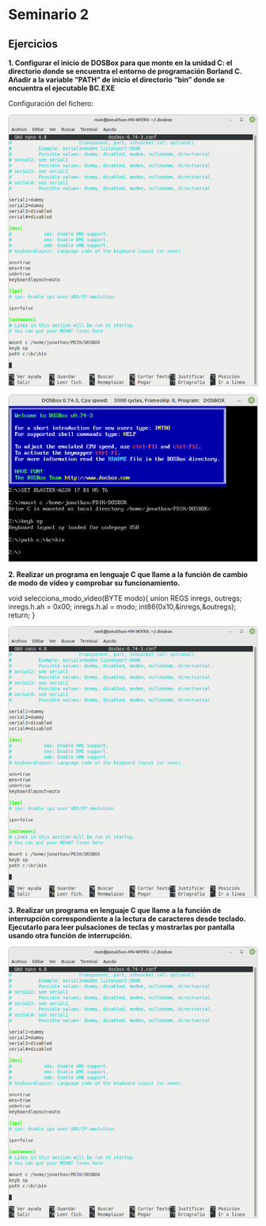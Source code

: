 # Seminario 2

## Ejercicios

**1. Configurar el inicio de DOSBox para que monte en la unidad C: el directorio donde se encuentra el entorno de programación Borland C. Añadir a la variable “PATH” de inicio el directorio “bin” donde se encuentra el ejecutable BC.EXE**


Configuración del fichero:


![imagen](https://github.com/jomoca/PDIH/blob/master/Seminario_1/img/archivoConfiguracion.png)


![imagen](https://github.com/jomoca/PDIH/blob/master/Seminario_1/img/Captura%20de%20pantalla%20de%202022-03-10%2021-24-53.png)



**2. Realizar un programa en lenguaje C que llame a la función de cambio de modo de vídeo y comprobar su funcionamiento.**

void selecciona_modo_video(BYTE modo){
        union REGS inregs, outregs;
        inregs.h.ah = 0x00;
        inregs.h.al = modo;
        int86(0x10,&inregs,&outregs);
        return;
}


![imagen](https://github.com/jomoca/PDIH/blob/master/Seminario_1/img/archivoConfiguracion.png)



**3. Realizar un programa en lenguaje C que llame a la función de interrupción correspondiente a la lectura de caracteres desde teclado. Ejecutarlo para leer pulsaciones de teclas y mostrarlas por pantalla usando otra función de interrupción.**




![imagen](https://github.com/jomoca/PDIH/blob/master/Seminario_1/img/archivoConfiguracion.png)

